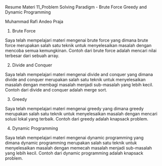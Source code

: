 Resume Materi 11_Problem Solving Paradigm - Brute Force Greedy and Dynamic Programming

Muhammad Rafi Andeo Praja

1. Brute Force

Saya telah mempelajari materi mengenai brute force yang dimana brute force merupakan salah satu teknik untuk menyelesaikan masalah dengan mencoba semua kemungkinan. Contoh dari brute force adalah mencari nilai terbesar dari sebuah array.

2. Divide and Conquer

Saya telah mempelajari materi mengenai divide and conquer yang dimana divide and conquer merupakan salah satu teknik untuk menyelesaikan masalah dengan membagi masalah menjadi sub-masalah yang lebih kecil. Contoh dari divide and conquer adalah merge sort.

3. Greedy

Saya telah mempelajari materi mengenai greedy yang dimana greedy merupakan salah satu teknik untuk menyelesaikan masalah dengan mencari solusi lokal yang terbaik. Contoh dari greedy adalah knapsack problem.

4. Dynamic Programming

Saya telah mempelajari materi mengenai dynamic programming yang dimana dynamic programming merupakan salah satu teknik untuk menyelesaikan masalah dengan memecah masalah menjadi sub-masalah yang lebih kecil. Contoh dari dynamic programming adalah knapsack problem.
